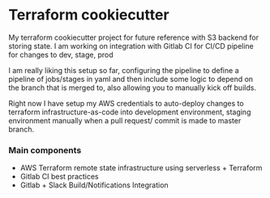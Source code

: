 # Terraform cookiecutter

My terraform cookiecutter project for future reference with S3 backend for storing state. I am working on integration with Gitlab CI for CI/CD pipeline for changes to dev, stage, prod

I am really liking this setup so far, configuring the pipeline to define a pipeline of jobs/stages 
in yaml and then include some logic to 
depend on the branch that is merged to, also allowing you to manually kick off builds. 

Right now I have setup my AWS credentials to auto-deploy changes to terraform infrastructure-as-code into development environment, staging environment manually when a pull request/ commit is made to master branch.

### Main components
- AWS Terraform remote state infrastructure using serverless + Terraform
- Gitlab CI best practices
- Gitlab + Slack Build/Notifications Integration
